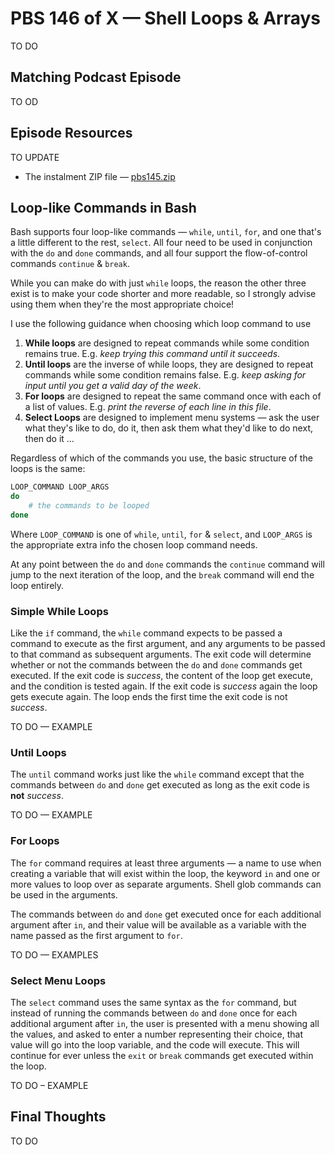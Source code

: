 # PBS 146 of X — Shell Loops & Arrays

TO DO

## Matching Podcast Episode

TO OD

## Episode Resources
TO UPDATE

* The instalment ZIP file — [pbs145.zip](https://github.com/bartificer/programming-by-stealth/raw/master/instalmentZips/pbs145.zip)

## Loop-like Commands in Bash

Bash supports four loop-like commands — `while`, `until`, `for`, and one that's a little different to the rest, `select`. All four need to be used in conjunction with the `do` and `done` commands, and all four support the flow-of-control commands `continue` & `break`.

While you can make do with just `while` loops, the reason the other three exist is to make your code shorter and more readable, so I strongly advise using them when they're the most appropriate choice!

I use the following guidance when choosing which loop command to use

1. **While loops** are designed to repeat commands while some condition remains true. E.g. *keep trying this command until it succeeds*.
2. **Until loops** are the inverse of while loops, they are designed to repeat commands while some condition remains false. E.g. *keep asking for input until you get a valid day of the week*.
3. **For loops** are designed to repeat the same command once with each of a list of values. E.g. *print the reverse of each line in this file*.
4. **Select Loops** are designed to implement menu systems — ask the user what they's like to do, do it, then ask them what they'd like to do next, then do it …

Regardless of which of the commands you use, the basic structure of the loops is the same:

```bash
LOOP_COMMAND LOOP_ARGS
do
    # the commands to be looped
done
```

Where `LOOP_COMMAND` is one of `while`, `until`, `for` & `select`, and `LOOP_ARGS` is the appropriate extra info the chosen loop command needs.

At any point between the `do` and `done` commands the `continue` command will jump to the next iteration of the loop, and the `break` command will end the loop entirely.

### Simple While Loops

Like the `if` command, the `while` command expects to be passed a command to execute as the first argument, and any arguments to be passed to that command as subsequent arguments. The exit code will determine whether or not the commands between the `do` and `done` commands get executed. If the exit code is *success*, the content of the loop get execute, and the condition is tested again. If the exit code is *success* again the loop gets execute again. The loop ends the first time the exit code is not *success*.

TO DO — EXAMPLE

### Until Loops

The `until` command works just like the `while` command except that the commands between `do` and `done` get executed as long as the exit code is **not** *success*.

TO DO — EXAMPLE

### For Loops

The `for` command requires at least three arguments — a name to use when creating a variable that will exist within the loop, the keyword `in` and one or more values to loop over as separate arguments. Shell glob commands can be used in the arguments.

The commands between `do` and `done` get executed once for each additional argument after `in`, and their value will be available as a variable with the name passed as the first argument to `for`.

TO DO — EXAMPLES

### Select Menu Loops

The `select` command uses the same syntax as the `for` command, but instead of running the commands between `do` and `done` once for each additional argument after `in`, the user is presented with a menu showing all the values, and asked to enter a number representing their choice, that value will go into the loop variable, and the code will execute. This will continue for ever unless the `exit` or `break` commands get executed within the loop.

TO DO – EXAMPLE

## Final Thoughts

TO DO
